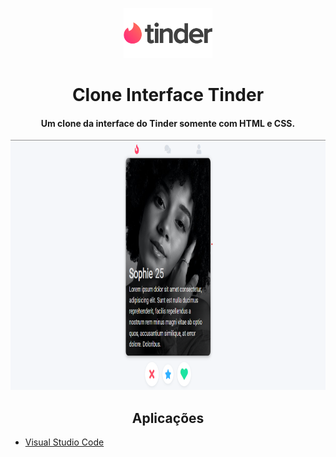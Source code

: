 <p align="center">
   <img src="/logo.png" height="80px" alt="Unform" />
</p>

<h1 align="center">
   Clone Interface Tinder
</h1>

<h4 align="center">
  Um clone da interface do Tinder somente com HTML e CSS.
</h4>

<p align="center">
  <img src="/tinder.png" height="400px"/>
</p>

<h2 align="center">
  Aplicações
</h2>

* [Visual Studio Code](https://code.visualstudio.com/download) 

